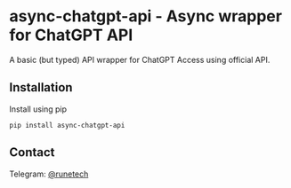 


# async-chatgpt-api - Async wrapper for ChatGPT API

A basic (but typed) API wrapper for ChatGPT Access using official API.

## Installation

Install using pip
```
pip install async-chatgpt-api
```


## Contact
Telegram: [@runetech](https://t.me/runetech)
